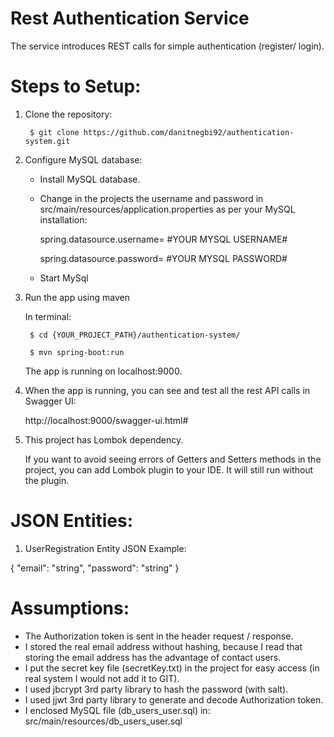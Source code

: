 # Rest Authentication Service #

The service introduces REST calls for simple authentication (register/ login).  


# Steps to Setup: #

1. Clone the repository: 

        $ git clone https://github.com/danitnegbi92/authentication-system.git

2. Configure MySQL database:

    - Install MySQL database.

    - Change in the projects the username and password in src/main/resources/application.properties as per your MySQL installation:

        spring.datasource.username= #YOUR MYSQL USERNAME#

        spring.datasource.password= #YOUR MYSQL PASSWORD#     
   
    - Start MySql

3. Run the app using maven

    In terminal:

        $ cd {YOUR_PROJECT_PATH}/authentication-system/

        $ mvn spring-boot:run

    The app is running on localhost:9000.

4. When the app is running, you can see and test all the rest API calls in Swagger UI:

    http://localhost:9000/swagger-ui.html#
    
5. This project has Lombok dependency.
   
   If you want to avoid seeing errors of Getters and Setters methods in the project, you can add Lombok plugin to your IDE.
   It will still run without the plugin. 



# JSON Entities: #

1. UserRegistration Entity JSON Example: 

{
  "email": "string",
  "password": "string"
}

# Assumptions: #

* The Authorization token is sent in the header request / response.
* I stored the real email address without hashing, because I read that storing the email address has the advantage of contact users.
* I put the secret key file (secretKey.txt) in the project for easy access (in real system I would not add it to GIT).
* I used jbcrypt 3rd party library to hash the password (with salt).
* I used jjwt 3rd party library to generate and decode Authorization token.
* I enclosed MySQL file (db_users_user.sql) in: src/main/resources/db_users_user.sql
